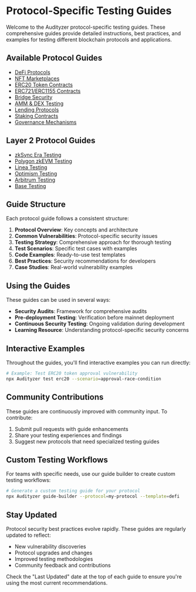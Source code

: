 # Protocol-Specific Testing Guides

Welcome to the Audityzer protocol-specific testing guides. These comprehensive guides provide detailed instructions, best practices, and examples for testing different blockchain protocols and applications.

## Available Protocol Guides

- [DeFi Protocols](./defi-protocols.md)
- [NFT Marketplaces](./nft-marketplaces.md)
- [ERC20 Token Contracts](./erc20-tokens.md)
- [ERC721/ERC1155 Contracts](./nft-contracts.md)
- [Bridge Security](./bridge-security.md)
- [AMM & DEX Testing](./amm-dex-testing.md)
- [Lending Protocols](./lending-protocols.md)
- [Staking Contracts](./staking-contracts.md)
- [Governance Mechanisms](./governance.md)

## Layer 2 Protocol Guides

- [zkSync Era Testing](./zksync-era.md)
- [Polygon zkEVM Testing](./polygon-zkevm.md)
- [Linea Testing](./linea.md)
- [Optimism Testing](./optimism.md)
- [Arbitrum Testing](./arbitrum.md)
- [Base Testing](./base.md)

## Guide Structure

Each protocol guide follows a consistent structure:

1. **Protocol Overview**: Key concepts and architecture
2. **Common Vulnerabilities**: Protocol-specific security issues
3. **Testing Strategy**: Comprehensive approach for thorough testing
4. **Test Scenarios**: Specific test cases with examples
5. **Code Examples**: Ready-to-use test templates
6. **Best Practices**: Security recommendations for developers
7. **Case Studies**: Real-world vulnerability examples

## Using the Guides

These guides can be used in several ways:

- **Security Audits**: Framework for comprehensive audits
- **Pre-deployment Testing**: Verification before mainnet deployment
- **Continuous Security Testing**: Ongoing validation during development
- **Learning Resource**: Understanding protocol-specific security concerns

## Interactive Examples

Throughout the guides, you'll find interactive examples you can run directly:

```bash
# Example: Test ERC20 token approval vulnerability
npx Audityzer test erc20 --scenario=approval-race-condition
```

## Community Contributions

These guides are continuously improved with community input. To contribute:

1. Submit pull requests with guide enhancements
2. Share your testing experiences and findings
3. Suggest new protocols that need specialized testing guides

## Custom Testing Workflows

For teams with specific needs, use our guide builder to create custom testing workflows:

```bash
# Generate a custom testing guide for your protocol
npx Audityzer guide-builder --protocol=my-protocol --template=defi
```

## Stay Updated

Protocol security best practices evolve rapidly. These guides are regularly updated to reflect:

- New vulnerability discoveries
- Protocol upgrades and changes
- Improved testing methodologies
- Community feedback and contributions

Check the "Last Updated" date at the top of each guide to ensure you're using the most current recommendations.
